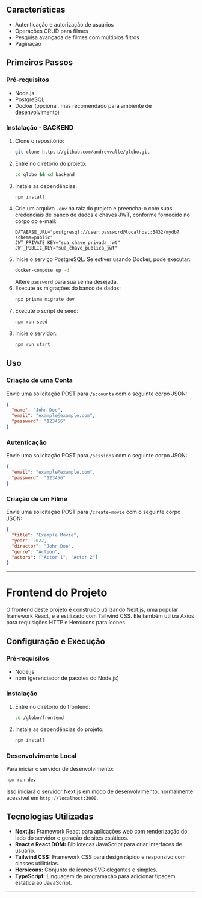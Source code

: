 ## Características

- Autenticação e autorização de usuários
- Operações CRUD para filmes
- Pesquisa avançada de filmes com múltiplos filtros
- Paginação

## Primeiros Passos

### Pré-requisitos

- Node.js
- PostgreSQL
- Docker (opcional, mas recomendado para ambiente de desenvolvimento)

### Instalação - BACKEND

1. Clone o repositório:
   ```bash
   git clone https://github.com/andrevvalle/globo.git
   ```
2. Entre no diretório do projeto:
   ```bash
   cd globo && cd backend
   ```
3. Instale as dependências:
   ```bash
   npm install
   ```
4. Crie um arquivo `.env` na raiz do projeto e preencha-o com suas credenciais de banco de dados e chaves JWT, conforme fornecido no corpo do e-mail:
   ```
   DATABASE_URL="postgresql://user:password@localhost:5432/mydb?schema=public"
   JWT_PRIVATE_KEY="sua_chave_privada_jwt"
   JWT_PUBLIC_KEY="sua_chave_publica_jwt"
   ```
5. Inicie o serviço PostgreSQL. Se estiver usando Docker, pode executar:
   ```bash
   docker-compose up -d
   ```
   Altere `password` para sua senha desejada.
6. Execute as migrações do banco de dados:
   ```bash
   npx prisma migrate dev
   ```
7. Execute o script de seed:
   ```bash
   npm run seed
   ```
8. Inicie o servidor:
   ```bash
   npm run start
   ```

## Uso

### Criação de uma Conta

Envie uma solicitação POST para `/accounts` com o seguinte corpo JSON:

```json
{
  "name": "John Doe",
  "email": "example@example.com",
  "password": "123456"
}
```

### Autenticação

Envie uma solicitação POST para `/sessions` com o seguinte corpo JSON:

```json
{
  "email": "example@example.com",
  "password": "123456"
}
```

### Criação de um Filme

Envie uma solicitação POST para `/create-movie` com o seguinte corpo JSON:

```json
{
  "title": "Example Movie",
  "year": 2022,
  "director": "John Doe",
  "genre": "Action",
  "actors": ["Actor 1", "Actor 2"]
}
```

---

# Frontend do Projeto

O frontend deste projeto é construído utilizando Next.js, uma popular framework React, e é estilizado com Tailwind CSS. Ele também utiliza Axios para requisições HTTP e Heroicons para ícones.

## Configuração e Execução

### Pré-requisitos

- Node.js
- npm (gerenciador de pacotes do Node.js)

### Instalação

1. Entre no diretório do frontend:
   ```bash
   cd /globo/frontend
   ```
2. Instale as dependências do projeto:
   ```bash
   npm install
   ```

### Desenvolvimento Local

Para iniciar o servidor de desenvolvimento:

```bash
npm run dev
```

Isso iniciará o servidor Next.js em modo de desenvolvimento, normalmente acessível em `http://localhost:3000`.

## Tecnologias Utilizadas

- **Next.js:** Framework React para aplicações web com renderização do lado do servidor e geração de sites estáticos.
- **React e React DOM:** Bibliotecas JavaScript para criar interfaces de usuário.
- **Tailwind CSS:** Framework CSS para design rápido e responsivo com classes utilitárias.
- **Heroicons:** Conjunto de ícones SVG elegantes e simples.
- **TypeScript:** Linguagem de programação para adicionar tipagem estática ao JavaScript.

---
